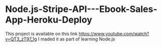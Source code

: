 # Node.js-Stripe-API---Ebook-Sales-App-Heroku-Deploy
This project is available on this link https://www.youtube.com/watch?v=QT3_zT97_1g
I maded it as part of learning Node.js
